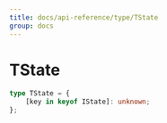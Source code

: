 ```yaml
---
title: docs/api-reference/type/TState
group: docs
---
```


# TState

```ts
type TState = {
    [key in keyof IState]: unknown;
};
```


